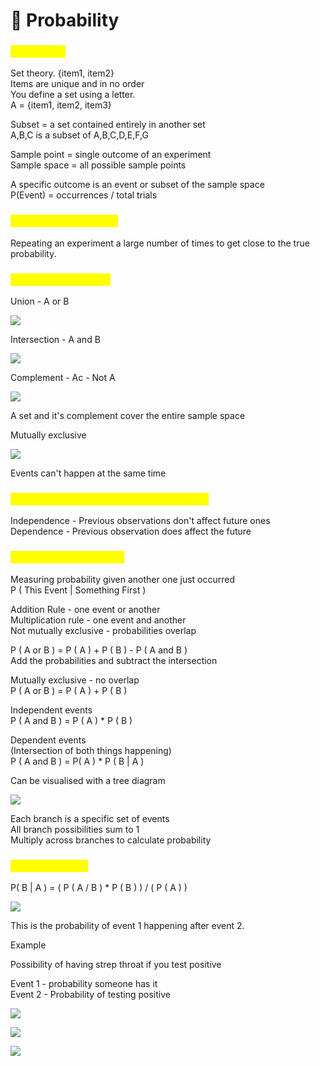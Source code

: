 # 🎲 Probability

### <mark style="color:yellow;">Set Theory</mark>

Set theory. {item1, item2}\
Items are unique and in no order\
You define a set using a letter.\
A = {item1, item2, item3}

Subset = a set contained entirely in another set\
A,B,C is a subset of A,B,C,D,E,F,G

Sample point = single outcome of an experiment\
Sample space = all possible sample points

A specific outcome is an event or subset of the sample space\
P(Event) = occurrences / total trials

### <mark style="color:yellow;">Law of large numbers</mark>

Repeating an experiment a large number of times to get close to the true probability.

### <mark style="color:yellow;">Types of Probability</mark>

Union - A or B

![](https://t20664121.p.clickup-attachments.com/t20664121/6709e7ba-bf85-4d0f-b76b-2e5dfba0e7a0/image.png)

Intersection - A and B

![](https://t20664121.p.clickup-attachments.com/t20664121/ebb72021-a798-4d84-bd41-629aa29e987f/image.png)

Complement - Ac - Not A

![](https://t20664121.p.clickup-attachments.com/t20664121/3108f409-76b6-4bee-9964-db13364878a5/image.png)

A set and it's complement cover the entire sample space

Mutually exclusive

![](https://t20664121.p.clickup-attachments.com/t20664121/14c77dea-0f06-4a7a-bb8b-026beb8574f2/image.png)

Events can't happen at the same time

### <mark style="color:yellow;">Dependent and independent probability</mark>

Independence - Previous observations don't affect future ones\
Dependence - Previous observation does affect the future

### <mark style="color:yellow;">Conditional Probability</mark>

Measuring probability given another one just occurred\
P ( This Event | Something First )

Addition Rule - one event or another\
Multiplication rule - one event and another\
Not mutually exclusive - probabilities overlap

P ( A or B ) = P ( A ) + P ( B ) - P ( A and B )\
Add the probabilities and subtract the intersection

Mutually exclusive - no overlap\
P ( A or B ) = P ( A ) + P ( B )

Independent events\
P ( A and B ) = P ( A ) \* P ( B )

Dependent events\
(Intersection of both things happening)\
P ( A and B ) = P( A ) \* P ( B | A )

Can be visualised with a tree diagram

![](https://t20664121.p.clickup-attachments.com/t20664121/171b5add-a3e4-492e-8fa5-6042c1bbb324/image.png)

Each branch is a specific set of events\
All branch possibilities sum to 1\
Multiply across branches to calculate probability

### <mark style="color:yellow;">Bayes Theorem</mark>

P( B | A ) = ( P ( A / B ) \* P ( B ) ) / ( P ( A ) )

![](https://t20664121.p.clickup-attachments.com/t20664121/15dde02a-2731-46ec-b73e-23c230bd7d64/image.png)

This is the probability of event 1 happening after event 2.

Example

Possibility of having strep throat if you test positive

Event 1 - probability someone has it\
Event 2 - Probability of testing positive

![](https://t20664121.p.clickup-attachments.com/t20664121/f9619caf-90c4-4876-be0d-6f85038deb13/image.png)

![](https://t20664121.p.clickup-attachments.com/t20664121/39749088-3a5b-419d-8fdf-dc8ca115f59e/image.png)

![](https://t20664121.p.clickup-attachments.com/t20664121/18376e61-0f11-43bc-806d-faae85e57e2f/image.png)
